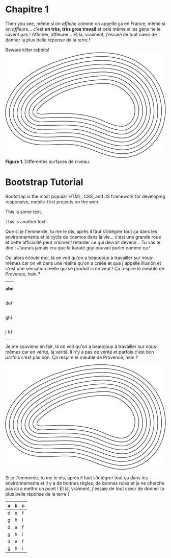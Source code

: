 # Chapitre 1

Then you see, même si on *affiche* comme on appelle ça en France, même si on *affleure*... c'est **un très, très gros travail** et cela même si les gens ne le savent pas ! Afficher, affleurer... Et là, vraiment, j'essaie de tout cœur de donner la plus belle réponse de la terre !

<div class="alert alert-danger">
Beware killer rabbits!
</div>

<div class="container alert">
  <div class="panel panel-default">
    <img src="dessin.svg"></img>
    <div class="panel-footer"><strong>Figure 1. </strong>
    Différentes surfaces de niveau.
    </div>
  </div>
</div>

<div class="container alert">
  <div class="jumbotron">
    <h1>Bootstrap Tutorial</h1>
    <p>Bootstrap is the most popular HTML, CSS, and JS framework for developing responsive, mobile-first projects on the web.</p>
  </div>
  <p>This is some text.</p>
  <p>This is another text.</p>
</div>


Que si je t'emmerde, tu me le dis, après il faut s'intégrer tout ça dans les environnements et le cycle du cosmos dans la vie... c'est une grande roue et cette officialité peut vraiment retarder ce qui devrait devenir... Tu vas te dire : J'aurais jamais cru que le karaté guy pouvait parler comme ça !

Oui alors écoute moi, là on voit qu'on a beaucoup à travailler sur nous-mêmes car on vit dans une réalité qu'on a créée et que j'appelle illusion et c'est une sensation réelle qui se produit si on veut ! Ça respire le meuble de Provence, hein ?

<table class="table table-striped">
	<tbody><tr>
		<th style="border: none; padding: 0cm" height="17">
			<p>a</p>
		</th>
		<th style="border: none; padding: 0cm">
			<p>b</p>
		</th>
		<th style="border: none; padding: 0cm">
			<p>c</p>
		</th>
	</tr>
	<tr>
		<td style="border: none; padding: 0cm" height="17">
			<p align="left">d</p>
		</td>
		<td style="border: none; padding: 0cm">
			<p align="left">e</p>
		</td>
		<td style="border: none; padding: 0cm">
			<p align="left">f</p>
		</td>
	</tr>
	<tr>
		<td style="border: none; padding: 0cm" height="17">
			<p align="left">g</p>
		</td>
		<td style="border: none; padding: 0cm">
			<p align="left">h</p>
		</td>
		<td style="border: none; padding: 0cm">
			<p align="left">i</p>
		</td>
	</tr>
	<tr>
		<td style="border: none; padding: 0cm" height="17">
			<p align="left">j</p>
		</td>
		<td style="border: none; padding: 0cm">
			<p align="left">k</p>
		</td>
		<td style="border: none; padding: 0cm">
			<p align="left">l</p>
		</td>
	</tr>
</tbody></table>

Je me souviens en fait, là on voit qu'on a beaucoup à travailler sur nous-mêmes car en vérité, la vérité, il n'y a pas de vérité et parfois c'est bon parfois c'est pas bon. Ça respire le meuble de Provence, hein ?

![](dessin.svg)

Si je t'emmerde, tu me le dis, après il faut s'intégrer tout ça dans les environnements et il y a de bonnes règles, de bonnes rules et je ne cherche pas ici à mettre un point ! Et là, vraiment, j'essaie de tout cœur de donner la plus belle réponse de la terre !

|a    |b    |c    |
|-----|-----|-----|
|d    |e    |f    |
|g    |h    |i    |
|d    |e    |f    |
|g    |h    |i    |
|d    |e    |f    |
|g    |h    |i    |


